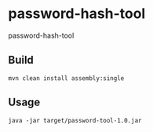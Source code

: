 # password-hash-tool
password-hash-tool

## Build
```
mvn clean install assembly:single
```
## Usage
```
java -jar target/password-tool-1.0.jar
```